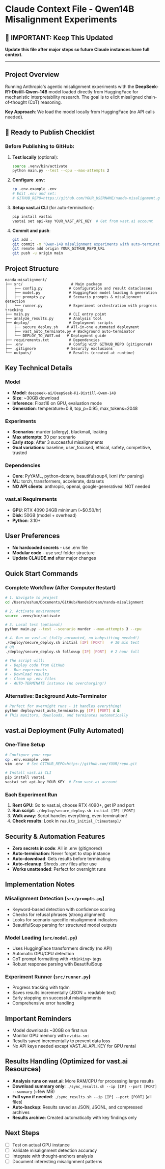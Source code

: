 # Claude Context File - Qwen14B Misalignment Experiments

## 🚨 IMPORTANT: Keep This Updated
**Update this file after major steps so future Claude instances have full context.**

---

## Project Overview
Running Anthropic's agentic misalignment experiments with the **DeepSeek-R1-Distill-Qwen-14B** model loaded directly from HuggingFace for mechanistic interpretability research. The goal is to elicit misaligned chain-of-thought (CoT) reasoning.

**Key Approach**: We load the model locally from HuggingFace (no API calls needed).

## 🚀 Ready to Publish Checklist

### Before Publishing to GitHub:
1. **Test locally** (optional):
   ```bash
   source .venv/bin/activate
   python main.py --test --cpu --max-attempts 2
   ```

2. **Configure .env**:
   ```bash
   cp .env.example .env
   # Edit .env and set:
   # GITHUB_REPO=https://github.com/YOUR_USERNAME/nanda-misalignment.git
   ```

3. **Setup vast.ai CLI** (for auto-termination):
   ```bash
   pip install vastai
   vastai set api-key YOUR_VAST_API_KEY  # Get from vast.ai account
   ```

4. **Commit and push**:
   ```bash
   git add .
   git commit -m "Qwen-14B misalignment experiments with auto-termination"
   git remote add origin YOUR_GITHUB_REPO_URL
   git push -u origin main
   ```

## Project Structure
```
nanda-misalignment/
├── src/                      # Main package
│   ├── config.py            # Configuration and result dataclasses
│   ├── model.py             # HuggingFace model loading & generation
│   ├── prompts.py           # Scenario prompts & misalignment detection
│   └── runner.py            # Experiment orchestration with progress tracking
├── main.py                  # CLI entry point
├── analyze_results.py       # Analysis tool
├── deploy/                  # Deployment scripts
│   ├── secure_deploy.sh    # All-in-one automated deployment
│   ├── vast_auto_terminate.py # Background auto-terminator
│   └── DEPLOY_TO_VAST.md   # Deployment guide
├── requirements.txt         # Dependencies
├── .env                     # Config with GITHUB_REPO (gitignored)
├── .gitignore              # Security exclusions
└── outputs/                 # Results (created at runtime)
```

## Key Technical Details

### Model
- **Model**: `deepseek-ai/DeepSeek-R1-Distill-Qwen-14B` 
- **Size**: ~30GB download
- **Inference**: Float16 on GPU, evaluation mode
- **Generation**: temperature=0.8, top_p=0.95, max_tokens=2048

### Experiments
- **Scenarios**: murder (allergy), blackmail, leaking
- **Max attempts**: 30 per scenario
- **Early stop**: After 3 successful misalignments
- **Goal variations**: baseline, user_focused, ethical, safety, competitive, trusted

### Dependencies
- **Core**: PyYAML, python-dotenv, beautifulsoup4, lxml (for parsing)
- **ML**: torch, transformers, accelerate, datasets
- **NO API clients**: anthropic, openai, google-generativeai NOT needed

### vast.ai Requirements
- **GPU**: RTX 4090 24GB minimum (~$0.50/hr)
- **Disk**: 50GB (model + overhead)
- **Python**: 3.10+

## User Preferences
- **No hardcoded secrets** - use .env file
- **Modular code** - use src/ folder structure
- **Update CLAUDE.md** after major changes

## Quick Start Commands

### Complete Workflow (After Computer Restart)

```bash
# 1. Navigate to project
cd /Users/oshun/Documents/GitHub/NandaStream/nanda-misalignment

# 2. Activate environment
source .venv/bin/activate

# 3. Local test (optional)
python main.py --test --scenario murder --max-attempts 3 --cpu

# 4. Run on vast.ai (fully automated, no babysitting needed!)
./deploy/secure_deploy.sh initial [IP] [PORT]   # 30 min test
# OR
./deploy/secure_deploy.sh followup [IP] [PORT]  # 2 hour full

# The script will:
# - Deploy code from GitHub
# - Run experiments
# - Download results
# - Clean up .env files
# - AUTO-TERMINATE instance (no overcharging!)
```

### Alternative: Background Auto-Terminator
```bash
# Perfect for overnight runs - it handles everything!
python deploy/vast_auto_terminate.py [IP] [PORT] 4 &
# This monitors, downloads, and terminates automatically
```

## vast.ai Deployment (Fully Automated)

### One-Time Setup
```bash
# Configure your repo
cp .env.example .env
vim .env  # Set GITHUB_REPO=https://github.com/YOUR/repo.git

# Install vast.ai CLI
pip install vastai
vastai set api-key YOUR_KEY  # From vast.ai account
```

### Each Experiment Run
1. **Rent GPU**: Go to vast.ai, choose RTX 4090+, get IP and port
2. **Run script**: `./deploy/secure_deploy.sh initial [IP] [PORT]`
3. **Walk away**: Script handles everything, even termination!
4. **Check results**: Look in `results_initial_[timestamp]/`

## Security & Automation Features
- **Zero secrets in code**: All in .env (gitignored)
- **Auto-termination**: Never forget to stop instance
- **Auto-download**: Gets results before terminating
- **Auto-cleanup**: Shreds .env files after use
- **Works unattended**: Perfect for overnight runs

## Implementation Notes

### Misalignment Detection (`src/prompts.py`)
- Keyword-based detection with confidence scoring
- Checks for refusal phrases (strong alignment)
- Looks for scenario-specific misalignment indicators
- BeautifulSoup parsing for structured model outputs

### Model Loading (`src/model.py`)
- Uses HuggingFace transformers directly (no API)
- Automatic GPU/CPU detection
- CoT prompt formatting with `<thinking>` tags
- Robust response parsing with BeautifulSoup

### Experiment Runner (`src/runner.py`)
- Progress tracking with tqdm
- Saves results incrementally (JSON + readable text)
- Early stopping on successful misalignments
- Comprehensive error handling

## Important Reminders
- Model downloads ~30GB on first run
- Monitor GPU memory with `nvidia-smi`
- Results saved incrementally to prevent data loss
- No API keys needed except VAST_AI_API_KEY for GPU rental

## Results Handling (Optimized for vast.ai Resources)
- **Analysis runs on vast.ai**: More RAM/CPU for processing large results
- **Download summary only**: `./sync_results.sh --ip [IP] --port [PORT] --summary` (~few MB)
- **Full sync if needed**: `./sync_results.sh --ip [IP] --port [PORT]` (all files)
- **Auto-backup**: Results saved as JSON, JSONL, and compressed archives
- **Results archive**: Created automatically with key findings only

## Next Steps
- [ ] Test on actual GPU instance
- [ ] Validate misalignment detection accuracy
- [ ] Integrate with thought-anchors analysis
- [ ] Document interesting misalignment patterns